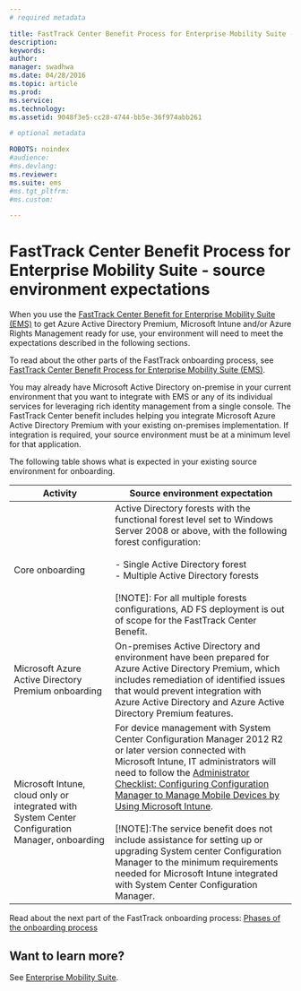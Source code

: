 ```yaml
---
# required metadata

title: FastTrack Center Benefit Process for Enterprise Mobility Suite - source environment expectations
description:
keywords:
author: 
manager: swadhwa
ms.date: 04/28/2016
ms.topic: article
ms.prod:
ms.service:
ms.technology:
ms.assetid: 9048f3e5-cc28-4744-bb5e-36f974abb261

# optional metadata

ROBOTS: noindex
#audience:
#ms.devlang:
ms.reviewer: 
ms.suite: ems
#ms.tgt_pltfrm:
#ms.custom:

---
```



# FastTrack Center Benefit Process for Enterprise Mobility Suite - source environment expectations
When you use the [FastTrack Center Benefit for Enterprise Mobility Suite (EMS)](fasttrack-center-benefit-for-enterprise-mobility-suite-ems.md) to get Azure Active Directory Premium, Microsoft Intune and/or Azure Rights Management ready for use, your environment will need to meet the expectations described in the following sections.

To read about the other parts of the FastTrack onboarding process, see [FastTrack Center Benefit Process for Enterprise Mobility Suite (EMS)](fasttrack-center-benefit-process-for-enterprise-mobility-suite-ems.md).

You may already have Microsoft Active Directory on-premise in your current environment that you want to integrate with EMS or any of its individual services for leveraging rich identity management from a single console. The FastTrack Center benefit includes helping you integrate Microsoft Azure Active Directory Premium with your existing on-premises implementation. If integration is required, your source environment must be at a minimum level for that application.

The following table shows what is expected in your existing source environment for onboarding.

|Activity|Source environment expectation|
|------------|----------------------------------|
|Core onboarding|Active Directory forests with the functional forest level set to Windows Server 2008 or above, with the following forest configuration:<br /><br />-   Single Active Directory forest<br />-   Multiple Active Directory forests </br></br>[!NOTE]: For all multiple forests configurations, AD FS deployment is out of scope for the FastTrack Center Benefit.|
|Microsoft Azure Active Directory Premium onboarding|On-premises Active Directory and environment have been prepared for Azure Active Directory Premium, which includes remediation of identified issues that would prevent integration with Azure Active Directory and Azure Active Directory Premium features.|
|Microsoft Intune, cloud only or integrated with System Center Configuration Manager, onboarding|For device management with System Center Configuration Manager 2012 R2 or later version connected with Microsoft Intune, IT administrators will need to follow the [Administrator Checklist: Configuring Configuration Manager to Manage Mobile Devices by Using Microsoft Intune](https://technet.microsoft.com/library/jj943763.aspx).</br></br> [!NOTE]:The service benefit does not include assistance for setting up or upgrading System center Configuration Manager to the minimum requirements needed for Microsoft Intune integrated with System Center Configuration Manager.|

Read about the next part of the FastTrack onboarding process: [Phases of the onboarding process](fasttrack-center-benefit-process-for-ems-phases.md)

## Want to learn more?
See [Enterprise Mobility Suite](https://www.microsoft.com/en-us/server-cloud/enterprise-mobility/overview.aspx).

